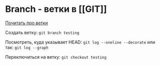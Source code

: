 # Branch - ветки в [[GIT]]

[Почитать про ветки](https://git-scm.com/book/ru/v2/%D0%92%D0%B5%D1%82%D0%B2%D0%BB%D0%B5%D0%BD%D0%B8%D0%B5-%D0%B2-Git-%D0%9E-%D0%B2%D0%B5%D1%82%D0%B2%D0%BB%D0%B5%D0%BD%D0%B8%D0%B8-%D0%B2-%D0%B4%D0%B2%D1%83%D1%85-%D1%81%D0%BB%D0%BE%D0%B2%D0%B0%D1%85)

Создать ветку:
`git branch testing`

Посмотреть, куда указывает HEAD:
`git log --oneline --decorate`
или так:
`git log --graph`

Переключиться на ветку:
`git checkout testing`